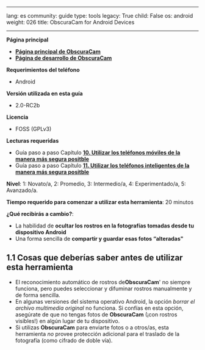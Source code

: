 

---

lang: es
community: guide
type: tools
legacy: True
child: False
os: android
weight: 026
title: ObscuraCam for Android Devices

---

**Página principal**

- [**Página principal de ObscuraCam**](https://guardianproject.info/apps/obscuracam/)
- [**Página de desarrollo de ObscuraCam**](https://github.com/guardianproject/SecureSmartCam)

**Requerimientos del teléfono**

- Android

**Versión utilizada en esta guía**

-  2.0-RC2b

**Licencia** 

- FOSS (GPLv3) 

**Lecturas requeridas**

- Guía paso a paso Capítulo [**10. Utilizar los teléfonos móviles de la manera más segura positble**](/capitulo-10)
- Guía paso a paso Capítulo [**11. Utilizar los teléfonos inteligentes de la manera más segura positble**](/capitulo-11)

**Nivel**: 1: Novato/a, 2: Promedio, 3: Intermedio/a, 4: Experimentado/a, 5: Avanzado/a.

**Tiempo requerido para comenzar a utilizar esta herramienta**: 20 minutos

**¿Qué recibirás a cambio?**: 

- La habilidad de **ocultar los rostros en la fotografías tomadas desde tu dispositivo Android**
- Una forma sencilla de **compartir y guardar esas fotos “alteradas"**


## 1.1 Cosas que deberías saber antes de utilizar esta herramienta ##

- El reconocimiento automático de rostros de**ObscuraCam**' no siempre funciona, pero puedes seleccionar y difuminar rostros manualmente y de forma sencilla.
- En algunas versiones del sistema operativo Android, la opción *borrar el archivo multimedia original* no funciona. Si confías en esta opción, asegúrate de que no tengas fotos de **ObscuraCam** (¡con rostros visibles!) en algún lugar de tu dispositivo. 
- Si utilizas **ObscuraCam** para enviarte fotos o a otros/as, esta herramienta *no* provee protección adicional para el traslado de la fotografía (como cifrado de doble vía).



